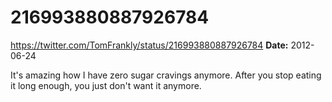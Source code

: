 # 216993880887926784
https://twitter.com/TomFrankly/status/216993880887926784
**Date:** 2012-06-24

It's amazing how I have zero sugar cravings anymore. After you stop eating it long enough, you just don't want it anymore.
